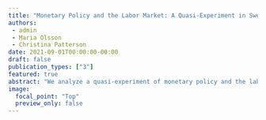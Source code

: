```yaml
---
title: "Monetary Policy and the Labor Market: A Quasi-Experiment in Sweden"
authors:
 - admin
 - Maria Olsson
 - Christina Patterson
date: 2021-09-01T00:00:00-00:00
draft: false
publication_types: ["3"]
featured: true
abstract: "We analyze a quasi-experiment of monetary policy and the labor market in Sweden during 2010–2011, where the central bank raised the interest rate substantially while the economy was still recovering from the Great Recession. We argue that this tightening was a large, credible, and unexpected deviation from the central bank’s historical policy rule. Using this shock and administrative unemployment and earnings records, we quantify the overall effect on the labor market, examine which workers and firms are most affected, and explore what these patterns imply for how monetary policy affects the labor market. We show that this shock increased unemployment broadly, but the increase in unemployment varied somewhat across different types of workers, with low-tenure workers in particular being highly affected, and less across different types of firms. Moreover, we find that the structure of the labor market amplified the effects of monetary policy, as workers in sectors with more rigid wage contracts saw larger increases in unemployment. These patterns support models in which monetary policy leads to general equilibrium changes in labor income, mediated through the institutions of the labor market."
image:
  focal_point: "Top"
  preview_only: false
---
```


